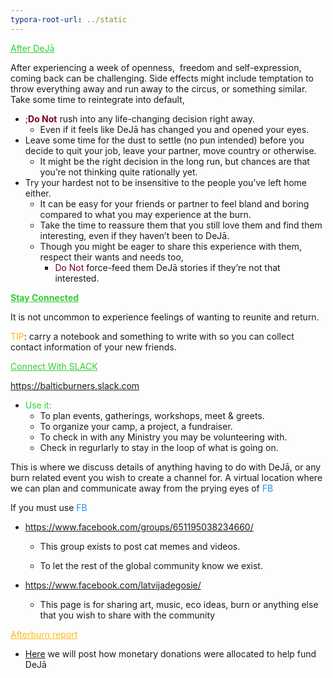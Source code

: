 ```yaml
---
typora-root-url: ../static
---
```


<span style="color:limegreen;"><u>After DeJā</u></span>

After experiencing a week of openness,  freedom and self-expression, coming back can be challenging.  Side effects might include temptation to throw everything away and run away to the circus, or something similar.  Take some time to reintegrate into default,

- <span style ="color:#77011e;">;**Do Not**</span> rush into any life-changing decision right away.
  - Even if it feels like DeJā has changed you and opened your eyes.
- Leave some time for the dust to settle (no pun intended) before you decide to quit your job, leave your partner, move country or otherwise.
  - It might be the right decision in the long run, but chances are that you’re not thinking quite rationally yet.
- Try your hardest not to be insensitive to the people you’ve left home either.
  - It can be easy for your friends or partner to feel bland and boring compared to what you may experience at the burn.
  - Take the time to reassure them that you still love them and find them interesting, even if they haven’t been to DeJā.
  - Though you might be eager to share this experience with them, respect their wants and needs too,
    - <span style="color:#77011e;">Do Not</span> force-feed them DeJā stories if they’re not that interested.

<span style="color:limegreen;">**<u>Stay Connected</u>**</span>

It is not uncommon to experience feelings of wanting to reunite and return.

<span style="color:#fdb913;">TIP</span>:  carry a notebook and something to write with so you can collect contact information of your new friends.

<span style="color:limegreen;"><u>Connect With SLACK</u>

https://balticburners.slack.com

- <span style="color:limegreen;">Use it:</span>
  - To plan events, gatherings, workshops, meet & greets.
  - To organize your camp, a project, a fundraiser.
  - To check in with any Ministry you may be volunteering with.
  - Check in regurlarly to stay in the loop of what is going on.

This is where we discuss details of anything having to do with DeJā, or any burn related event you wish to create a channel for.  A virtual location where we can plan and communicate away from the prying eyes of <span style="color:dodgerblue;">FB</span>



If you must use <span style="color:dodgerblue;">FB</span>

- https://www.facebook.com/groups/651195038234660/

  - This group exists to post cat memes and videos.

  - To let the rest of the global community know we exist.

- https://www.facebook.com/latvijadegosie/

  - This page is for sharing art, music, eco ideas, burn or anything else that you wish to share with the community



<span style="color:#fdb913;"><u>Afterburn report</u></span>

- [Here](https://dejā.lv/en/donation/prior-year-financial-transparency) we will post how monetary donations were allocated to help fund DeJā


